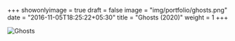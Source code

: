 +++
showonlyimage = true
draft = false
image = "img/portfolio/ghosts.png"
date = "2016-11-05T18:25:22+05:30"
title = "Ghosts (2020)"
weight = 1
+++

![Ghosts][1]

[1]: /img/portfolio/ghosts.png


